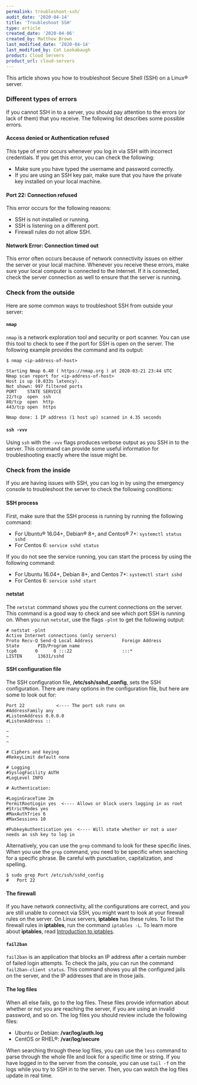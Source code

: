 ```yaml
---
permalink: troubleshoot-ssh/
audit_date: '2020-04-14'
title: 'Troubleshoot SSH'
type: article
created_date: '2020-04-06'
created_by: Matthew Brown
last_modified_date: '2020-04-14'
last_modified_by: Cat Lookabaugh
product: Cloud Servers
product_url: cloud-servers
---
```


This article shows you how to troubleshoot Secure Shell (SSH) on a Linux&reg; server.

### Different types of errors

If you cannot SSH in to a server, you should pay attention to the errors (or lack of them) that you receive. The following list describes some possible errors.

#### Access denied or Authentication refused

This type of error occurs whenever you log in via SSH with incorrect credentials. If you get this error, you can check the following:

- Make sure you have typed the username and password correctly.
- If you are using an SSH key pair, make sure that you have the private key installed on your local machine.

#### Port 22: Connection refused

This error occurs for the following reasons:

- SSH is not installed or running.
- SSH is listening on a different port.
- Firewall rules do not allow SSH.

#### Network Error: Connection timed out

This error often occurs because of network connectivity issues on either the server or your local machine. Whenever you receive these errors, make sure your local computer is connected to the Internet. If it is connected, check the server connection as well to ensure that the server is running.

### Check from the outside

Here are some common ways to troubleshoot SSH from outside your server:

#### `nmap`

`nmap` is a network exploration tool and security or port scanner. You can use this tool to check to see if the port for SSH is open on the server. The following example provides the command and its output:

    $ nmap <ip-address-of-host>

    Starting Nmap 6.40 ( https://nmap.org ) at 2020-03-21 23:44 UTC
    Nmap scan report for <ip-address-of-host>
    Host is up (0.033s latency).
    Not shown: 997 filtered ports
    PORT    STATE SERVICE
    22/tcp  open  ssh
    80/tcp  open  http
    443/tcp open  https

    Nmap done: 1 IP address (1 host up) scanned in 4.35 seconds

#### `ssh -vvv`

Using `ssh` with the `-vvv` flags produces verbose output as you SSH in to the server. This command can provide some useful information for troubleshooting exactly where the issue might be.


### Check from the inside

If you are having issues with SSH, you can log in by using the emergency console to troubleshoot the server to check the following conditions:

#### SSH process

First, make sure that the SSH process is running by running the following command:

- For Ubuntu&reg; 16.04+, Debian&reg; 8+, and Centos&reg; 7+: `systemctl status sshd`
- For Centos 6: `service sshd status`

If you do not see the service running, you can start the process by using the following command:

- For Ubuntu 16.04+, Debian 8+, and Centos 7+: `systemctl start sshd`
- For Centos 6: `service sshd start`


#### netstat

The `netstat` command shows you the current connections on the server. This command is a good way to check and see which port SSH is running on. When you run `netstat`, use the flags `-plnt` to get the following output:

    # netstat -plnt
    Active Internet connections (only servers)
    Proto Recv-Q Send-Q Local Address           Foreign Address         State       PID/Program name    
    tcp6       0      0 :::22                   :::*                    LISTEN      13631/sshd             

#### SSH configuration file

The SSH configuration file, **/etc/ssh/sshd_config**, sets the SSH configuration. There are many options in the configuration file, but here are some to look out for:

    Port 22            <---- The port ssh runs on
    #AddressFamily any
    #ListenAddress 0.0.0.0
    #ListenAddress ::

    ~
    ~
    ~

    # Ciphers and keying
    #RekeyLimit default none

    # Logging
    #SyslogFacility AUTH
    #LogLevel INFO

    # Authentication:

    #LoginGraceTime 2m
    PermitRootLogin yes  <---- Allows or block users logging in as root
    #StrictModes yes
    #MaxAuthTries 6
    #MaxSessions 10

    #PubkeyAuthentication yes  <---- Will state whether or not a user needs an ssh key to log in


Alternatively, you can use the `grep` command to look for these specific lines. When you use the `grep` command, you need to be specific when searching for a specific phrase. Be careful with punctuation, capitalization, and spelling.

    $ sudo grep Port /etc/ssh/sshd_config
    #   Port 22

#### The firewall

If you have network connectivity, all the configurations are correct, and you are still unable to connect via SSH, you might want to look at your firewall rules on the server. On Linux servers, **iptables** has these rules. To list the firewall rules in **iptables**, run the command `iptables -L`. To learn more about **iptables**, read [Introduction to iptables](/how-to/introduction-to-iptables/ "iptables").

#### `fail2ban`

`fail2ban` is an application that blocks an IP address after a certain number of failed login attempts. To check the jails, you can run the command `fail2ban-client status`. This command shows you all the configured jails on the server, and the IP addresses that are in those jails.

#### The log files

When all else fails, go to the log files. These files provide information about whether or not you are reaching the server, if you are using an invalid password, and so on. The log files you should review include the following files:

- Ubuntu or Debian: **/var/log/auth.log**
- CentOS or RHEL&reg;: **/var/log/secure**

When searching through these log files, you can use the `less` command to parse through the whole file and look for a specific time or string. If you have logged in to the server from the console, you can use `tail -f` on the logs while you try to SSH in to the server. Then, you can watch the log files update in real time.
